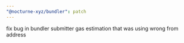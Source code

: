 ```yaml
---
"@nocturne-xyz/bundler": patch
---
```


fix bug in bundler submitter gas estimation that was using wrong from address
